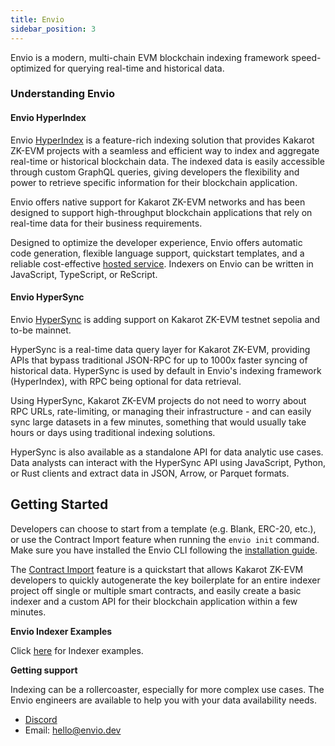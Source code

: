 ```yaml
---
title: Envio
sidebar_position: 3
---
```


Envio is a modern, multi-chain EVM blockchain indexing framework speed-optimized for querying real-time and historical data.

### Understanding Envio

#### Envio HyperIndex

Envio [HyperIndex](https://docs.envio.dev/docs/overview) is a feature-rich indexing solution that provides Kakarot ZK-EVM projects with a seamless and efficient way to index and aggregate real-time or historical blockchain data. The indexed data is easily accessible through custom GraphQL queries, giving developers the flexibility and power to retrieve specific information for their blockchain application.

Envio offers native support for Kakarot ZK-EVM networks and has been designed to support high-throughput blockchain applications that rely on real-time data for their business requirements.

Designed to optimize the developer experience, Envio offers automatic code generation, flexible language support, quickstart templates, and a reliable cost-effective [hosted service](https://docs.envio.dev/docs/hosted-service). Indexers on Envio can be written in JavaScript, TypeScript, or ReScript.

#### Envio HyperSync

Envio [HyperSync](https://docs.envio.dev/docs/overview-hypersync) is adding support on Kakarot ZK-EVM testnet sepolia and to-be mainnet. 

HyperSync is a real-time data query layer for Kakarot ZK-EVM, providing APIs that bypass traditional JSON-RPC for up to 1000x faster syncing of historical data. HyperSync is used by default in Envio's indexing framework (HyperIndex), with RPC being optional for data retrieval. 

Using HyperSync, Kakarot ZK-EVM projects do not need to worry about RPC URLs, rate-limiting, or managing their infrastructure - and can easily sync large datasets in a few minutes, something that would usually take hours or days using traditional indexing solutions. 

HyperSync is also available as a standalone API for data analytic use cases. Data analysts can interact with the HyperSync API using JavaScript, Python, or Rust clients and extract data in JSON, Arrow, or Parquet formats.

## Getting Started

Developers can choose to start from a template (e.g. Blank, ERC-20, etc.), or use the Contract Import feature when running the `envio init` command. Make sure you have installed the Envio CLI following the [installation guide](https://docs.envio.dev/docs/getting-started). 

The [Contract Import](https://docs.envio.dev/docs/contract-import) feature is a quickstart that allows Kakarot ZK-EVM developers to quickly autogenerate the key boilerplate for an entire indexer project off single or multiple smart contracts, and easily create a basic indexer and a custom API for their blockchain application within a few minutes.

**Envio Indexer Examples**

Click [here](https://docs.envio.dev/docs/example-uniswap-v3) for Indexer examples.

**Getting support**

Indexing can be a rollercoaster, especially for more complex use cases. The Envio engineers are available to help you with your data availability needs.

* [Discord](https://discord.gg/mZHNWgNCAc)
* Email: [hello@envio.dev](mailto:hello@envio.dev)


